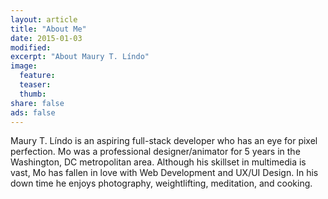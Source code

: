 ```yaml
---
layout: article
title: "About Me"
date: 2015-01-03
modified: 
excerpt: "About Maury T. Líndo"
image:
  feature: 
  teaser: 
  thumb: 
share: false
ads: false
---
```


Maury T. Líndo is an aspiring full-stack developer who has an eye for pixel perfection. Mo was a professional designer/animator for 5 years in the Washington, DC metropolitan area. Although his skillset in multimedia is vast, Mo has fallen in love with Web Development and UX/UI Design. In his down time he enjoys photography, weightlifting, meditation, and cooking.